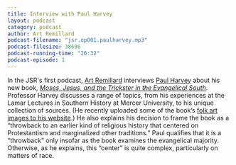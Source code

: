 ```yaml
---
title: Interview with Paul Harvey
layout: podcast
category: podcast
author: Art Remillard
podcast-filename: "jsr.ep001.paulharvey.mp3"
podcast-filesize: 38696
podcast-running-time: "20:32"
podcast-episode: 1
---
```


In the JSR's first podcast, [Art Remillard][] interviews [Paul Harvey][]
about his new book, *[Moses, Jesus, and the Trickster in the Evangelical
South][].* Professor Harvey discusses a range of topics, from his
experiences at the Lamar Lectures in Southern History at Mercer
University, to his unique collection of sources. (He recently uploaded
some of the book’s [folk art images to his website][].) He also explains
his decision to frame the book as a “throwback to an earlier kind of
religious history that centered on Protestantism and marginalized other
traditions.” Paul qualifies that it is a “throwback” only insofar as the
book examines the evangelical majority. Otherwise, as he explains, this
“center” is quite complex, particularly on matters of race.

  [Art Remillard]: http://www.francis.edu/Remillard.htm
  [Paul Harvey]: http://paulharvey.org/
  [Moses, Jesus, and the Trickster in the Evangelical South]: http://www.ugapress.org/index.php/books/index/moses_jesus_and_the_trickster
  [folk art images to his website]: http://paulharvey.org/moses/
